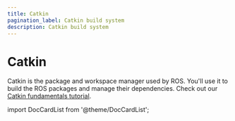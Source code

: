 ```yaml
---
title: Catkin
pagination_label: Catkin build system
description: Catkin build system
---
```


# Catkin

Catkin is the package and workspace manager used by ROS.
You'll use it to build the ROS packages and manage their dependencies.
Check out our [Catkin fundamentals tutorial](https://ctu-mrs.github.io/docs/software/catkin/managing_workspaces.html).

import DocCardList from '@theme/DocCardList';

<DocCardList />
